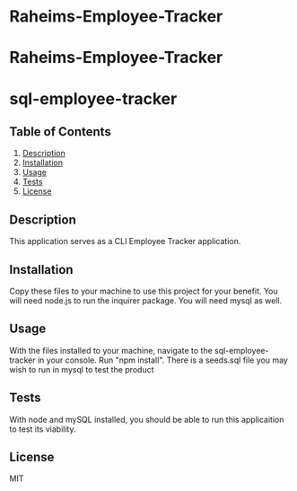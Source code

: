 # Raheims-Employee-Tracker

# Raheims-Employee-Tracker

# sql-employee-tracker
## Table of Contents
1. [Description](#Description)
2. [Installation](#Installation)
3. [Usage](#Usage)
4. [Tests](#Tests)
5. [License](#License)


## Description

This application serves as a CLI Employee Tracker application.  

## Installation

Copy these files to your machine to use this project for your benefit.
You will need node.js to run the inquirer package. You will need mysql as well. 

## Usage

With the files installed to your machine, navigate to the sql-employee-tracker in your console. Run "npm install". There is a seeds.sql file you may wish to run in mysql to test the product 


## Tests

With node and mySQL installed, you should be able to run this applicaition to test its viability.

## License
MIT